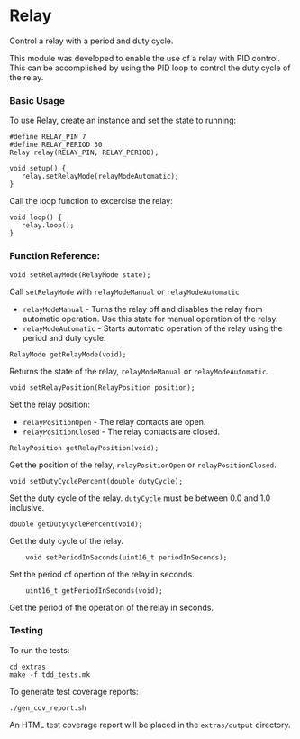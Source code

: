 # Relay
Control a relay with a period and duty cycle.

This module was developed to enable the use of a relay with PID control.
This can be accomplished by using the PID loop to control the duty cycle
of the relay.

### Basic Usage

To use Relay, create an instance and set the state to running:
```
#define RELAY_PIN 7
#define RELAY_PERIOD 30
Relay relay(RELAY_PIN, RELAY_PERIOD);

void setup() {
   relay.setRelayMode(relayModeAutomatic);
}
```

Call the loop function to excercise the relay:
```
void loop() {
   relay.loop();
}
```

### Function Reference:


```
void setRelayMode(RelayMode state);
```
Call `setRelayMode` with `relayModeManual` or `relayModeAutomatic`
- `relayModeManual` - Turns the relay off and disables the relay from automatic operation.  Use this state for manual operation of the relay.
- `relayModeAutomatic` - Starts automatic operation of the relay using the period and duty cycle.

```
RelayMode getRelayMode(void);
```
Returns the state of the relay, `relayModeManual` or `relayModeAutomatic`.

```
void setRelayPosition(RelayPosition position);
```
Set the relay position:
- `relayPositionOpen` - The relay contacts are open.
- `relayPositionClosed` - The relay contacts are closed.

```
RelayPosition getRelayPosition(void);
```
Get the position of the relay, `relayPositionOpen` or `relayPositionClosed`.

```
void setDutyCyclePercent(double dutyCycle);
```
Set the duty cycle of the relay.  `dutyCycle` must be between 0.0 and 1.0 inclusive.

```
double getDutyCyclePercent(void);
```
Get the duty cycle of the relay.

```
    void setPeriodInSeconds(uint16_t periodInSeconds);
```
Set the period of opertion of the relay in seconds.

```
    uint16_t getPeriodInSeconds(void);
```
Get the period of the operation of the relay in seconds.

### Testing

To run the tests:

```
cd extras
make -f tdd_tests.mk
```

To generate test coverage reports:

```
./gen_cov_report.sh
```

An HTML test coverage report will be placed in the `extras/output` directory.

